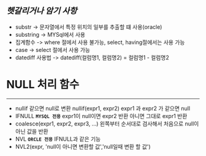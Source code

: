 ***헷갈리거나 암기 사항***
----

- substr -> 문자열에서 특정 위치의 일부를 추출할 떄 사용(oracle)
- substring -> MYSql에서 사용
- 집계함수 -> where 절에서 사용 불가능, select, having절에서는 사용 가능
- case -> select 절에서 사용 가능
- datediff 사용법 -> datediff(컬럼명1, 컬럼명2) = 컬럼명1 - 컬럼명2

# NULL 처리 함수
---

- nullif 같으면 null로 변환 nullif(expr1, expr2) expr1 과 expr2 가 같으면 null
- IFNULL **`MYSQL 전용`** expr1이 null이면 expr2 반환 아니면 그대로 expr1 반환
- coalesce(expr1, expr2, expr3, ...) 왼쪽부터 순서대로 검사해서 처음으로 null이 아닌 값을 반환
- NVL **`ORCLE 전용`** IFNULL과 같은 기능
- NVL2(expr, 'null이 아니면 변환할 값','null일때 변환 할 값')
